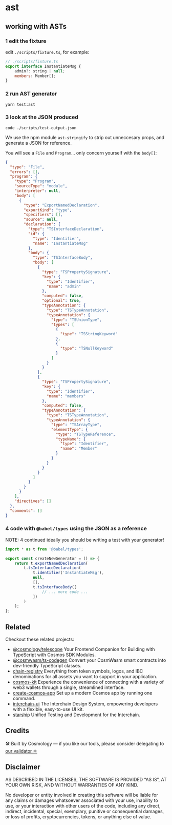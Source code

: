 # ast

## working with ASTs

### 1 edit the fixture

edit `./scripts/fixture.ts`, for example:

```js
// ./scripts/fixture.ts
export interface InstantiateMsg {
    admin?: string | null;
    members: Member[];
}
```

### 2 run AST generator

```
yarn test:ast
```

### 3 look at the JSON produced

```
code ./scripts/test-output.json
```

We use the npm module `ast-stringify` to strip out unneccesary props, and generate a JSON for reference.

You will see a `File` and `Program`... only concern yourself with the `body[]`:

```json
{
  "type": "File",
  "errors": [],
  "program": {
    "type": "Program",
    "sourceType": "module",
    "interpreter": null,
    "body": [
      {
        "type": "ExportNamedDeclaration",
        "exportKind": "type",
        "specifiers": [],
        "source": null,
        "declaration": {
          "type": "TSInterfaceDeclaration",
          "id": {
            "type": "Identifier",
            "name": "InstantiateMsg"
          },
          "body": {
            "type": "TSInterfaceBody",
            "body": [
              {
                "type": "TSPropertySignature",
                "key": {
                  "type": "Identifier",
                  "name": "admin"
                },
                "computed": false,
                "optional": true,
                "typeAnnotation": {
                  "type": "TSTypeAnnotation",
                  "typeAnnotation": {
                    "type": "TSUnionType",
                    "types": [
                      {
                        "type": "TSStringKeyword"
                      },
                      {
                        "type": "TSNullKeyword"
                      }
                    ]
                  }
                }
              },
              {
                "type": "TSPropertySignature",
                "key": {
                  "type": "Identifier",
                  "name": "members"
                },
                "computed": false,
                "typeAnnotation": {
                  "type": "TSTypeAnnotation",
                  "typeAnnotation": {
                    "type": "TSArrayType",
                    "elementType": {
                      "type": "TSTypeReference",
                      "typeName": {
                        "type": "Identifier",
                        "name": "Member"
                      }
                    }
                  }
                }
              }
            ]
          }
        }
      }
    ],
    "directives": []
  },
  "comments": []
}
```

### 4 code with `@babel/types` using the JSON as a reference

NOTE: 4 continued ideally you should be writing a test with your generator!

```js
import * as t from '@babel/types';

export const createNewGenerator = () => {
    return t.exportNamedDeclaration(
        t.tsInterfaceDeclaration(
            t.identifier('InstantiateMsg'),
            null,
            [],
            t.tsInterfaceBody([
                // ... more code ...
            ])
        )
    );
};
```

## Related

Checkout these related projects:

* [@cosmology/telescope](https://github.com/cosmology-tech/telescope) Your Frontend Companion for Building with TypeScript with Cosmos SDK Modules.
* [@cosmwasm/ts-codegen](https://github.com/CosmWasm/ts-codegen) Convert your CosmWasm smart contracts into dev-friendly TypeScript classes.
* [chain-registry](https://github.com/cosmology-tech/chain-registry) Everything from token symbols, logos, and IBC denominations for all assets you want to support in your application.
* [cosmos-kit](https://github.com/cosmology-tech/cosmos-kit) Experience the convenience of connecting with a variety of web3 wallets through a single, streamlined interface.
* [create-cosmos-app](https://github.com/cosmology-tech/create-cosmos-app) Set up a modern Cosmos app by running one command.
* [interchain-ui](https://github.com/cosmology-tech/interchain-ui) The Interchain Design System, empowering developers with a flexible, easy-to-use UI kit.
* [starship](https://github.com/cosmology-tech/starship) Unified Testing and Development for the Interchain.

## Credits

🛠 Built by Cosmology — if you like our tools, please consider delegating to [our validator ⚛️](https://cosmology.zone/validator)


## Disclaimer

AS DESCRIBED IN THE LICENSES, THE SOFTWARE IS PROVIDED “AS IS”, AT YOUR OWN RISK, AND WITHOUT WARRANTIES OF ANY KIND.

No developer or entity involved in creating this software will be liable for any claims or damages whatsoever associated with your use, inability to use, or your interaction with other users of the code, including any direct, indirect, incidental, special, exemplary, punitive or consequential damages, or loss of profits, cryptocurrencies, tokens, or anything else of value.
